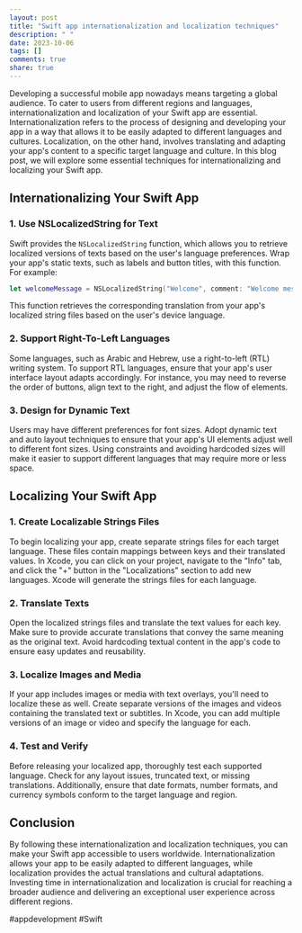 ```yaml
---
layout: post
title: "Swift app internationalization and localization techniques"
description: " "
date: 2023-10-06
tags: []
comments: true
share: true
---
```


Developing a successful mobile app nowadays means targeting a global audience. To cater to users from different regions and languages, internationalization and localization of your Swift app are essential. Internationalization refers to the process of designing and developing your app in a way that allows it to be easily adapted to different languages and cultures. Localization, on the other hand, involves translating and adapting your app's content to a specific target language and culture. In this blog post, we will explore some essential techniques for internationalizing and localizing your Swift app.

## Internationalizing Your Swift App

### 1. Use NSLocalizedString for Text

Swift provides the `NSLocalizedString` function, which allows you to retrieve localized versions of texts based on the user's language preferences. Wrap your app's static texts, such as labels and button titles, with this function. For example:

```swift
let welcomeMessage = NSLocalizedString("Welcome", comment: "Welcome message")
```

This function retrieves the corresponding translation from your app's localized string files based on the user's device language.

### 2. Support Right-To-Left Languages

Some languages, such as Arabic and Hebrew, use a right-to-left (RTL) writing system. To support RTL languages, ensure that your app's user interface layout adapts accordingly. For instance, you may need to reverse the order of buttons, align text to the right, and adjust the flow of elements.

### 3. Design for Dynamic Text

Users may have different preferences for font sizes. Adopt dynamic text and auto layout techniques to ensure that your app's UI elements adjust well to different font sizes. Using constraints and avoiding hardcoded sizes will make it easier to support different languages that may require more or less space.

## Localizing Your Swift App

### 1. Create Localizable Strings Files

To begin localizing your app, create separate strings files for each target language. These files contain mappings between keys and their translated values. In Xcode, you can click on your project, navigate to the "Info" tab, and click the "+" button in the "Localizations" section to add new languages. Xcode will generate the strings files for each language.

### 2. Translate Texts

Open the localized strings files and translate the text values for each key. Make sure to provide accurate translations that convey the same meaning as the original text. Avoid hardcoding textual content in the app's code to ensure easy updates and reusability.

### 3. Localize Images and Media

If your app includes images or media with text overlays, you'll need to localize these as well. Create separate versions of the images and videos containing the translated text or subtitles. In Xcode, you can add multiple versions of an image or video and specify the language for each.

### 4. Test and Verify

Before releasing your localized app, thoroughly test each supported language. Check for any layout issues, truncated text, or missing translations. Additionally, ensure that date formats, number formats, and currency symbols conform to the target language and region.

## Conclusion

By following these internationalization and localization techniques, you can make your Swift app accessible to users worldwide. Internationalization allows your app to be easily adapted to different languages, while localization provides the actual translations and cultural adaptations. Investing time in internationalization and localization is crucial for reaching a broader audience and delivering an exceptional user experience across different regions.

#appdevelopment #Swift